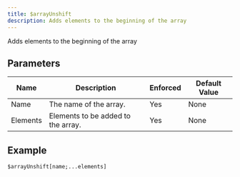 ```yaml
---
title: $arrayUnshift
description: Adds elements to the beginning of the array
---
```


Adds elements to the beginning of the array
## Parameters
|   Name   |            Description             | Enforced | Default Value |
|----------|------------------------------------|----------|---------------|
| Name     | The name of the array.             | Yes      | None          |
| Elements | Elements to be added to the array. | Yes      | None          |
## Example
```
$arrayUnshift[name;...elements]
```